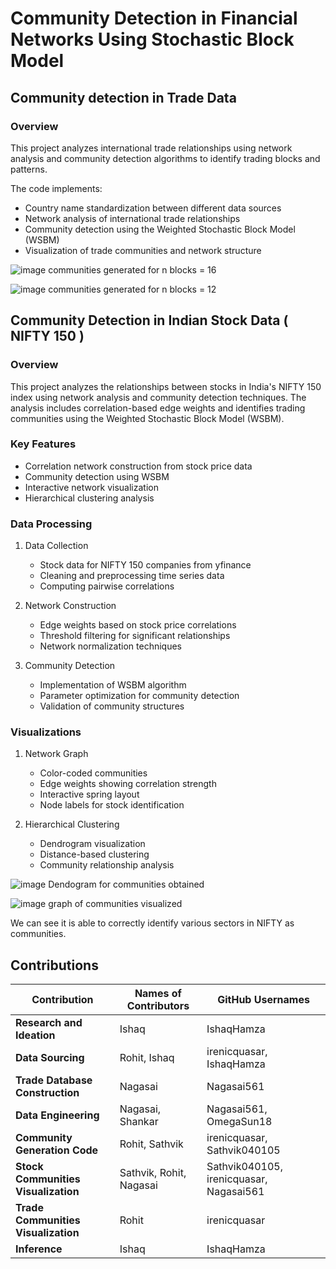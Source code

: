 # Community Detection in Financial Networks Using Stochastic Block Model  

## Community detection in Trade Data
### Overview

This project analyzes international trade relationships using network analysis and community detection algorithms to identify trading blocks and patterns.

The code implements:
- Country name standardization between different data sources
- Network analysis of international trade relationships
- Community detection using the Weighted Stochastic Block Model (WSBM)
- Visualization of trade communities and network structure

![image](https://github.com/user-attachments/assets/ec1b83c1-28f2-4390-95af-8b28d0794421)
communities generated for n blocks = 16

![image](https://github.com/user-attachments/assets/c9b9fd9b-c9ab-46af-bc39-49682e4a7844)
communities generated for n blocks = 12

## Community Detection in Indian Stock Data ( NIFTY 150 )
### Overview

This project analyzes the relationships between stocks in India's NIFTY 150 index using network analysis and community detection techniques. The analysis includes correlation-based edge weights and identifies trading communities using the Weighted Stochastic Block Model (WSBM).

### Key Features
- Correlation network construction from stock price data
- Community detection using WSBM
- Interactive network visualization
- Hierarchical clustering analysis

### Data Processing
1. Data Collection
   - Stock data for NIFTY 150 companies from yfinance
   - Cleaning and preprocessing time series data
   - Computing pairwise correlations

2. Network Construction
   - Edge weights based on stock price correlations
   - Threshold filtering for significant relationships
   - Network normalization techniques

3. Community Detection
   - Implementation of WSBM algorithm
   - Parameter optimization for community detection
   - Validation of community structures

### Visualizations
1. Network Graph
   - Color-coded communities
   - Edge weights showing correlation strength
   - Interactive spring layout
   - Node labels for stock identification

2. Hierarchical Clustering
   - Dendrogram visualization
   - Distance-based clustering
   - Community relationship analysis

![image](https://github.com/user-attachments/assets/877d3593-6526-4be5-824c-e33026f046eb)
Dendogram for communities obtained

![image](https://github.com/user-attachments/assets/b2d6c16c-a621-4bc7-b3d2-268fd196f2ea)
graph of communities visualized

We can see it is able to correctly identify various sectors in NIFTY as communities. 

## Contributions

| **Contribution**               | **Names of Contributors**                          | **GitHub Usernames**            |
|--------------------------------|---------------------------------------------------|----------------------------------|
| **Research and Ideation**      | Ishaq                                            | IshaqHamza                      |
| **Data Sourcing**              | Rohit, Ishaq                                     | irenicquasar, IshaqHamza        |
| **Trade Database Construction**| Nagasai                                         | Nagasai561                      |
| **Data Engineering**           | Nagasai, Shankar                                 | Nagasai561, OmegaSun18          |
| **Community Generation Code**  | Rohit, Sathvik                                   | irenicquasar, Sathvik040105     |
| **Stock Communities Visualization** | Sathvik, Rohit, Nagasai                     | Sathvik040105, irenicquasar, Nagasai561 |
| **Trade Communities Visualization** | Rohit                                     | irenicquasar                    |
| **Inference**                  | Ishaq                                            | IshaqHamza                      |

